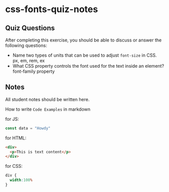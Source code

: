 # css-fonts-quiz-notes

## Quiz Questions

After completing this exercise, you should be able to discuss or answer the following questions:

- Name two types of units that can be used to adjust `font-size` in CSS.
px, em, rem, ex
- What CSS property controls the font used for the text inside an element?
font-family property

## Notes

All student notes should be written here.


How to write `Code Examples` in markdown

for JS:
```javascript
const data = "Howdy"
```

for HTML:
```html
<div>
  <p>This is text content</p>
</div>
```

for CSS:
```css
div {
  width:100%
}
```
